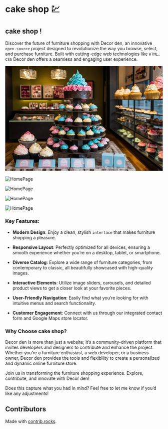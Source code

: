# cake shop 💹

## cake shop !


Discover the future of furniture shopping with Decor den, an innovative `open-source` project designed to revolutionize the way you browse, select, and purchase furniture. Built with cutting-edge web technologies like `HTML, CSS` Decor den offers a seamless and engaging user experience.

![HomePage](./img/cake%20shop.jpg)

![HomePage](./img/cake%20shop.jpg.png)

![HomePage](./images/githubimg/img4.png)

![HomePage](./images/githubimg/img3.png)

![HomePage](./images/githubimg/img5.png)

### Key Features:
- <b>Modern Design</b>: Enjoy a clean, stylish `interface` that makes furniture shopping a pleasure.

- <b>Responsive Layout</b>: Perfectly optimized for all devices, ensuring a smooth experience whether you’re on a desktop, tablet, or smartphone.

- <b>Diverse Catalog</b>: Explore a wide range of furniture categories, from contemporary to classic, all beautifully showcased with high-quality images.

- <b>Interactive Elements</b>: Utilize image sliders, carousels, and detailed product views to get a closer look at your favorite pieces.

- <b>User-Friendly Navigation</b>: Easily find what you’re looking for with intuitive menus and search functionality.

- <b>Customer Engagement</b>: Connect with us through our integrated contact form and Google Maps store locator.


### Why Choose cake shop?
Decor den is more than just a website; it’s a community-driven platform that invites developers and designers to contribute and enhance the project. Whether you’re a furniture enthusiast, a web developer, or a business owner, Decor den provides the tools and flexibility to create a personalized and dynamic online furniture store.

Join us in transforming the furniture shopping experience. Explore, contribute, and innovate with Decor den!

Does this capture what you had in mind? Feel free to let me know if you’d like any adjustments!

## Contributors

<a href="https://github.com/BhaktiDethe/bhakti-sweet-shop">
  
</a>

Made with [contrib.rocks](https://contrib.rocks).